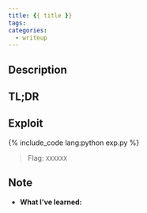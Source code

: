 ```yaml
---
title: {{ title }}
tags:
categories:
  - writeup
---
```


## Description

## TL;DR

## Exploit

{% include_code lang:python exp.py %}

> Flag: `XXXXXX`

## Note
- **What I've learned:**
